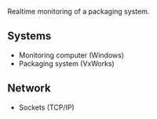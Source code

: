 Realtime monitoring of a packaging system.

## Systems
- Monitoring computer (Windows)
- Packaging system (VxWorks)

## Network
- Sockets (TCP/IP)
